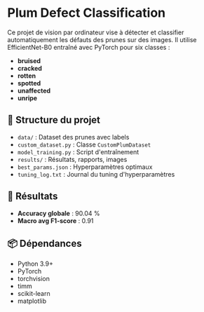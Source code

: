 # Plum Defect Classification

Ce projet de vision par ordinateur vise à détecter et classifier automatiquement les défauts des prunes sur des images. Il utilise EfficientNet-B0 entraîné avec PyTorch pour six classes :  
- **bruised**
- **cracked**
- **rotten**
- **spotted**
- **unaffected**
- **unripe**

## 📂 Structure du projet

- `data/` : Dataset des prunes avec labels
- `custom_dataset.py` : Classe `CustomPlumDataset`
- `model_training.py` : Script d'entraînement
- `results/` : Résultats, rapports, images
- `best_params.json` : Hyperparamètres optimaux
- `tuning_log.txt` : Journal du tuning d'hyperparamètres

## 🚀 Résultats

- **Accuracy globale** : 90.04 %
- **Macro avg F1-score** : 0.91

## 📦 Dépendances

- Python 3.9+
- PyTorch
- torchvision
- timm
- scikit-learn
- matplotlib
